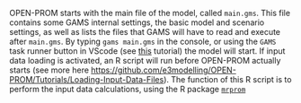 OPEN-PROM starts with the main file of the model, called `main.gms`. This file contains some GAMS internal settings, the basic model and scenario settings, as well as lists the files that GAMS will have to read and execute after `main.gms`. By typing `gams main.gms` in the console, or using the `GAMS` task runner button in VScode (see [this](https://github.com/e3modelling/OPEN-PROM/Tutorials/VS-code-Task-Runner-Tutorial) tutorial) the model will start. If input data loading is activated, an R script will run before OPEN-PROM actually starts (see more here https://github.com/e3modelling/OPEN-PROM/Tutorials/Loading-Input-Data-Files). The function of this R script is to perform the input data calculations, using the R package [`mrprom`](https://github.com/e3modelling/mrprom)